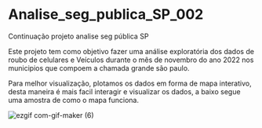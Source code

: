 # Analise_seg_publica_SP_002
Continuação projeto analise seg pública SP

Este projeto tem como objetivo fazer uma análise exploratória dos dados de roubo de celulares e Veículos
durante o mês de novembro do ano 2022 nos municipios que compoem a chamada grande são paulo.

Para melhor visualização, plotamos os dados em forma de mapa interativo, desta maneira é mais facil 
interagir e visualizar os dados, a baixo segue uma amostra de como o mapa funciona.

![ezgif com-gif-maker (6)](https://user-images.githubusercontent.com/117185803/210433221-d907168c-6f88-4d89-8277-32239386b009.gif)


